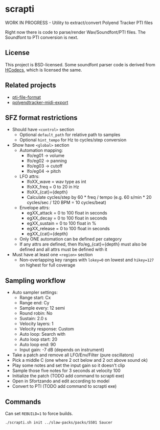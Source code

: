 # scrapti

WORK IN PROGRESS - Utility to extract/convert Polyend Tracker PTI files

Right now there is code to parse/render Wav/Soundfont/PTI files. The Soundfont to PTI conversion is next.

## License

This project is BSD-licensed. Some soundfont parser code is derived from [HCodecs](https://github.com/Mokosha/HCodecs/blob/master/LICENSE), which is licensed the same.

## Related projects

* [pti-file-format](https://github.com/jaap3/pti-file-format)
* [polyendtracker-midi-export](https://github.com/DataGreed/polyendtracker-midi-export)

## SFZ format restrictions

* Should have `<control>` section
  * Optional `default_path` for relative path to samples
  * Optional `hint_tempo` for Hz to cycles/step conversion
* Show have `<global>` section
  * Automation mapping:
    * lfo/eg01 -> volume
    * lfo/eg02 -> panning
    * lfo/eg03 -> cutoff
    * lfo/eg04 -> pitch
  * LFO attrs:
    * lfoXX_wave = wav type as int
    * lfoXX_freq = 0 to 20 in Hz
    * lfoXX_{cat}={depth}
    * Calculate cycles/step by 60 * freq / tempo (e.g. 60 s/min * 20 cycles/sec / 120 BPM = 10 cycles/beat)
  * Envelope attrs:
    * egXX_attack = 0 to 100 float in seconds
    * egXX_decay = 0 to 100 float in seconds
    * egXX_sustain = 0 to 100 float in %
    * egXX_release = 0 to 100 float in seconds
    * egXX_{cat}={depth}
  * Only ONE automation can be defined per category
  * If any attrs are defined, then lfo/eg_{cat}={depth} must also be defined and all attrs must be defined with it
* Must have at least one `<region>` section
  * Non-overlapping key ranges with `lokey=0` on lowest and `hikey=127` on highest for full coverage

## Sampling workflow

* Auto sampler settings:
  * Range start: Cx
  * Range end: Cy
  * Sample every: 12 semi
  * Round robin: No
  * Sustain: 2.0 s
  * Velocity layers: 1
  * Velocity response: Custom
  * Auto loop: Search with
  * Auto loop start: 20
  * Auto loop end: 90
  * Input gain: -7 dB (depends on instrument)
* Take a patch and remove all LFO/Env/Filter (pure oscillators)
* Pick a middle C (one where 2 oct below and 2 oct above sound ok)
* Play some notes and set the input gain so it doesn't clip
* Sample those five notes for 3 seconds at velocity 100
* Initialize the patch (TODO add command to scrapti exe)
* Open in Sfortzando and edit according to model
* Convert to PTI (TODO add command to scrapti exe)

## Commands

Can set `REBUILD=1` to force builds.

    ./scrapti.sh init ../slaw-packs/packs/SS01 Saucer
